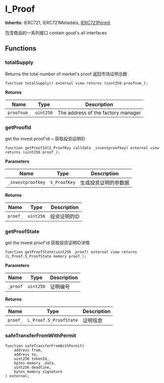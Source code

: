 # I_Proof
**Inherits:**
IERC721, IERC721Metadata, [IERC721Permit](/Contracts/interfaces/IERC721Permit.sol/interface.IERC721Permit.md)

包含商品的一系列接口  contain good's all interfaces


## Functions
### totalSupply

Returns the total number of market's proof 返回市场证明总数


```solidity
function totalSupply() external view returns (uint256 proofnum_);
```
**Returns**

|Name|Type|Description|
|----|----|-----------|
|`proofnum_`|`uint256`|The address of the factory manager|


### getProofId

get the invest proof'id ~ 获取投资证明ID


```solidity
function getProofId(S_ProofKey calldata _investproofkey) external view returns (uint256 proof_);
```
**Parameters**

|Name|Type|Description|
|----|----|-----------|
|`_investproofkey`|`S_ProofKey`|  生成投资证明的参数据|

**Returns**

|Name|Type|Description|
|----|----|-----------|
|`proof_`|`uint256`|投资证明的ID|


### getProofState

get the invest proof'id 获取投资证明ID详情


```solidity
function getProofState(uint256 _proof) external view returns (L_Proof.S_ProofState memory proof_);
```
**Parameters**

|Name|Type|Description|
|----|----|-----------|
|`_proof`|`uint256`|  证明编号|

**Returns**

|Name|Type|Description|
|----|----|-----------|
|`proof_`|`L_Proof.S_ProofState`| 证明信息|


### safeTransferFromWithPermit


```solidity
function safeTransferFromWithPermit(
    address from,
    address to,
    uint256 tokenId,
    bytes memory _data,
    uint256 deadline,
    bytes memory signature
) external;
```

